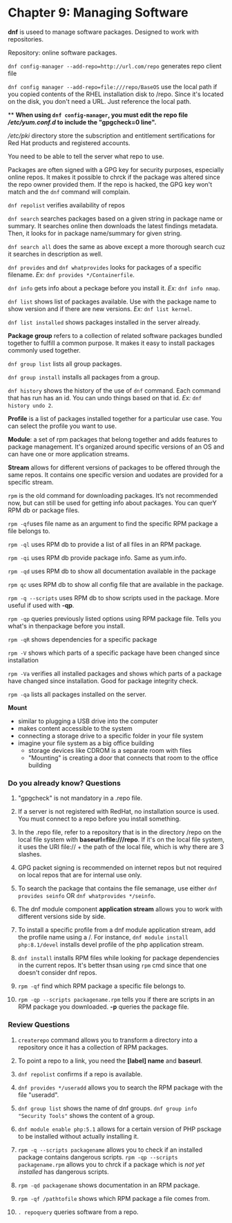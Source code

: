 # Chapter 9: Managing Software

**dnf** is useed to manage software packages. Designed to work with repositories.

Repository: online software packages.

`dnf config-manager --add-repo=http://url.com/repo` generates repo client file

`dnf config manager --add-repo=file:///repo/BaseOS` use the local path if you copied contents of the RHEL installation disk to /repo. Since it's located on the disk, you don't need a URL. Just reference the local path.

** **When using `dnf config-manager`, you must edit the repo file */etc/yum.conf.d* to include the "gpgcheck=0 line".**

*/etc/pki* directory store the subscription and entitlement sertifications for Red Hat products and registered accounts.

You need to be able to tell the server what repo to use.

Packages are often signed with a GPG key for security purposes, especially online repos. It makes it possible to chrck if the package was altered since the repo owner provided them. If the repo is hacked, the GPG key won't match and the `dnf` command will complain. 

`dnf repolist` verifies availability of repos 

`dnf search` searches packages based on a given string in package name or summary. It searches online then downloads the latest findings metadata. Then, it looks for in package name/summary for given string. 

`dnf search all` does the same as above except a more thorough search cuz it searches in description as well. 

`dnf provides` and `dnf whatprovides` looks for packages of a specific filename. *Ex:* `dnf provides */Containerfile`. 

`dnf info` gets info about a peckage before you install it. *Ex:* `dnf info nmap`.

`dnf list` shows list of packages available. Use with the package name to show version and if there are new versions. *Ex:* `dnf list kernel`. 

`dnf list installed` shows packages installed in the server already. 

**Package group** refers to a collection of related software packages bundled together to fulfill a common purpose. It makes it easy to install packages commonly used together. 

`dnf group list` lists all group packages. 

`dnf group install` installs all packages from a group. 

`dnf history` shows the history of the use of `dnf` command. Each command that has run has an id. You can undo things based on that id. *Ex:* `dnf history undo 2`. 

**Profile** is a list of packages installed together for a particular use case. You can select the profile you want to use. 

**Module**: a set of rpm packages that belong together and adds features to package management. It's organized around specific versions of an OS and can have one or more application streams. 

**Stream** allows for different versions of packages to be offered through the same repos. It contains one specific version and uodates are provided for a specific stream. 

`rpm` is the old command for downloading packages. It’s not recommended now, but can still be used for getting info about packages. You can querY RPM db or package files. 

`rpm -qf`uses file name as an argument to find the specific RPM package a file belongs to. 

`rpm -ql` uses RPM db to provide a list of all files in an RPM package. 

`rpm -qi` uses RPM db provide package info. Same as yum.info. 

`rpm -qd` uses RPM db to show all documentation available in the package 

`rpm qc` uses RPM db to show all config file that are available in the package. 

`rpm -q --scripts` uses RPM db to show scripts used in the package. More useful if used with **-qp**. 

`rpm -qp` queries previously listed options using RPM package file. Tells you what's in thenpackage before you install. 

`rpm -qR` shows dependencies for a specific package 

`rpm -V` shows which parts of a specific package have been changed since installation

`rpm -Va` verifies all installed packages and shows which parts of a package have changed since installation. Good for package integrity check. 

`rpm -qa` lists all packages installed on the server. 

**Mount** 
- similar to plugging a USB drive into the computer 
- makes content accessible to the system 
- connecting a storage drive to a specific folder in your file system
- imagine your file system as a big office building 
    - storage devices like CDROM is a separate room with files 
    - "Mounting" is creating a door that connects that room to the office building 


### Do you already know? Questions

1. "gpgcheck" is not mandatory in a .repo file.

2. If a server is not registered with RedHat, no installation source is used. You must connect to a repo before you install something.

3. In the .repo file, refer to a repository that is in the directory /repo on the local file system with **baseurl=file:///repo**. If it's on the local file system, it uses the URI file:// + the path of the local file, which is why there are 3 slashes. 

4. GPG packet signing is recommended on internet repos but not required on local repos that are for internal use only. 

5. To search the package that contains the file semanage, use either `dnf provides seinfo` OR `dnf whatprovides */seinfo`.

6. The dnf module component **application stream** allows you to work with different versions side by side. 

7. To install a specific profile from a dnf module application stream, add the profile name using a /. For instance, `dnf module install php:8.1/devel` installs devel profile of the php application stream.

8. `dnf install` installs RPM files while looking for package dependencies in the current repos. It's better thsan using `rpm` cmd since that one doesn't consider dnf repos.

9. `rpm -qf` find which RPM package a specific file belongs to.

10. `rpm -qp --scripts packagename.rpm` tells you if there are scripts in an RPM package you downloaded. **-p** queries the package file.


### Review Questions

1. `createrepo` command allows you to transform a directory into a repository once it has a collection of RPM packages. 

2. To point a repo to a link, you need the **[label] name** and **baseurl**. 

3. `dnf repolist` confirms if a repo is available. 

4. `dnf provides */useradd` allows you to search the RPM package with the file "useradd". 

5. `dnf group list` shows the name of dnf groups. `dnf group info "Security Tools"` shows the content of a group. 

6. `dnf module enable php:5.1` allows for a certain version of PHP psckage to be installed without actually installing it. 

7. `rpm -q --scripts packagename` allows you to check if an installed package contains dangerous scripts. `rpm -qp --scripts packagename.rpm` allows you to chrck if a package which is *not yet installed* has dangerous scripts. 

8. `rpm -qd packagename` shows documentation in an RPM package. 

9. `rpm -qf /pathtofile` shows which RPM package a file comes from. 

10. `. repoquery` queries software from a repo. 

